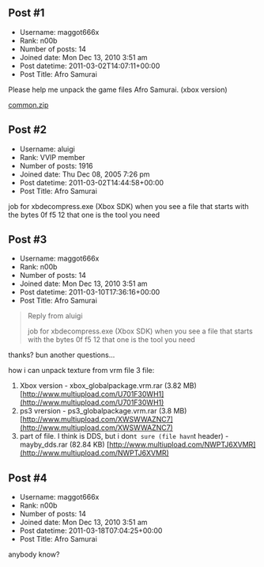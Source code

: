 ## Post #1
- Username: maggot666x
- Rank: n00b
- Number of posts: 14
- Joined date: Mon Dec 13, 2010 3:51 am
- Post datetime: 2011-03-02T14:07:11+00:00
- Post Title: Afro Samurai

Please help me unpack the game files Afro Samurai. (xbox version)


[common.zip](https://xentaxbackup.github.io/file/4002_common.zip)
## Post #2
- Username: aluigi
- Rank: VVIP member
- Number of posts: 1916
- Joined date: Thu Dec 08, 2005 7:26 pm
- Post datetime: 2011-03-02T14:44:58+00:00
- Post Title: Afro Samurai

job for xbdecompress.exe (Xbox SDK)
when you see a file that starts with the bytes 0f f5 12 that one is the tool you need
## Post #3
- Username: maggot666x
- Rank: n00b
- Number of posts: 14
- Joined date: Mon Dec 13, 2010 3:51 am
- Post datetime: 2011-03-10T17:36:16+00:00
- Post Title: Afro Samurai

> Reply from aluigi
>
> job for xbdecompress.exe (Xbox SDK)
when you see a file that starts with the bytes 0f f5 12 that one is the tool you need

thanks? bun another questions...

how i can unpack texture from vrm file
3 file:
1) Xbox version   -   xbox_globalpackage.vrm.rar (3.82 MB) [http://www.multiupload.com/U701F30WH1](http://www.multiupload.com/U701F30WH1)
2) ps3 vrersion    -   ps3_globalpackage.vrm.rar (3.8 MB) [http://www.multiupload.com/XWSWWAZNC7](http://www.multiupload.com/XWSWWAZNC7)
3) part of file. I think is DDS, but i don`t sure (file havn`t header)    -   mayby_dds.rar (82.84 KB) [http://www.multiupload.com/NWPTJ6XVMR](http://www.multiupload.com/NWPTJ6XVMR)
## Post #4
- Username: maggot666x
- Rank: n00b
- Number of posts: 14
- Joined date: Mon Dec 13, 2010 3:51 am
- Post datetime: 2011-03-18T07:04:25+00:00
- Post Title: Afro Samurai

anybody know?
